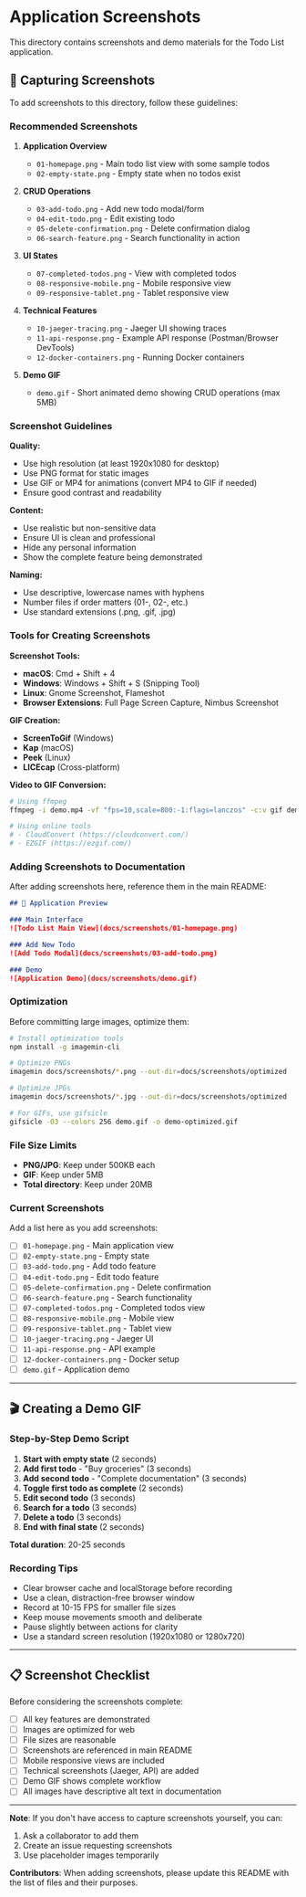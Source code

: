 # Application Screenshots

This directory contains screenshots and demo materials for the Todo List application.

## 📸 Capturing Screenshots

To add screenshots to this directory, follow these guidelines:

### Recommended Screenshots

1. **Application Overview**
   - `01-homepage.png` - Main todo list view with some sample todos
   - `02-empty-state.png` - Empty state when no todos exist

2. **CRUD Operations**
   - `03-add-todo.png` - Add new todo modal/form
   - `04-edit-todo.png` - Edit existing todo
   - `05-delete-confirmation.png` - Delete confirmation dialog
   - `06-search-feature.png` - Search functionality in action

3. **UI States**
   - `07-completed-todos.png` - View with completed todos
   - `08-responsive-mobile.png` - Mobile responsive view
   - `09-responsive-tablet.png` - Tablet responsive view

4. **Technical Features**
   - `10-jaeger-tracing.png` - Jaeger UI showing traces
   - `11-api-response.png` - Example API response (Postman/Browser DevTools)
   - `12-docker-containers.png` - Running Docker containers

5. **Demo GIF**
   - `demo.gif` - Short animated demo showing CRUD operations (max 5MB)

### Screenshot Guidelines

**Quality:**
- Use high resolution (at least 1920x1080 for desktop)
- Use PNG format for static images
- Use GIF or MP4 for animations (convert MP4 to GIF if needed)
- Ensure good contrast and readability

**Content:**
- Use realistic but non-sensitive data
- Ensure UI is clean and professional
- Hide any personal information
- Show the complete feature being demonstrated

**Naming:**
- Use descriptive, lowercase names with hyphens
- Number files if order matters (01-, 02-, etc.)
- Use standard extensions (.png, .gif, .jpg)

### Tools for Creating Screenshots

**Screenshot Tools:**
- **macOS**: Cmd + Shift + 4
- **Windows**: Windows + Shift + S (Snipping Tool)
- **Linux**: Gnome Screenshot, Flameshot
- **Browser Extensions**: Full Page Screen Capture, Nimbus Screenshot

**GIF Creation:**
- **ScreenToGif** (Windows)
- **Kap** (macOS)
- **Peek** (Linux)
- **LICEcap** (Cross-platform)

**Video to GIF Conversion:**
```bash
# Using ffmpeg
ffmpeg -i demo.mp4 -vf "fps=10,scale=800:-1:flags=lanczos" -c:v gif demo.gif

# Using online tools
# - CloudConvert (https://cloudconvert.com/)
# - EZGIF (https://ezgif.com/)
```

### Adding Screenshots to Documentation

After adding screenshots here, reference them in the main README:

```markdown
## 📸 Application Preview

### Main Interface
![Todo List Main View](docs/screenshots/01-homepage.png)

### Add New Todo
![Add Todo Modal](docs/screenshots/03-add-todo.png)

### Demo
![Application Demo](docs/screenshots/demo.gif)
```

### Optimization

Before committing large images, optimize them:

```bash
# Install optimization tools
npm install -g imagemin-cli

# Optimize PNGs
imagemin docs/screenshots/*.png --out-dir=docs/screenshots/optimized

# Optimize JPGs
imagemin docs/screenshots/*.jpg --out-dir=docs/screenshots/optimized

# For GIFs, use gifsicle
gifsicle -O3 --colors 256 demo.gif -o demo-optimized.gif
```

### File Size Limits

- **PNG/JPG**: Keep under 500KB each
- **GIF**: Keep under 5MB
- **Total directory**: Keep under 20MB

### Current Screenshots

Add a list here as you add screenshots:

- [ ] `01-homepage.png` - Main application view
- [ ] `02-empty-state.png` - Empty state
- [ ] `03-add-todo.png` - Add todo feature
- [ ] `04-edit-todo.png` - Edit todo feature
- [ ] `05-delete-confirmation.png` - Delete confirmation
- [ ] `06-search-feature.png` - Search functionality
- [ ] `07-completed-todos.png` - Completed todos view
- [ ] `08-responsive-mobile.png` - Mobile view
- [ ] `09-responsive-tablet.png` - Tablet view
- [ ] `10-jaeger-tracing.png` - Jaeger UI
- [ ] `11-api-response.png` - API example
- [ ] `12-docker-containers.png` - Docker setup
- [ ] `demo.gif` - Application demo

---

## 🎬 Creating a Demo GIF

### Step-by-Step Demo Script

1. **Start with empty state** (2 seconds)
2. **Add first todo** - "Buy groceries" (3 seconds)
3. **Add second todo** - "Complete documentation" (3 seconds)
4. **Toggle first todo as complete** (2 seconds)
5. **Edit second todo** (3 seconds)
6. **Search for a todo** (3 seconds)
7. **Delete a todo** (3 seconds)
8. **End with final state** (2 seconds)

**Total duration**: 20-25 seconds

### Recording Tips

- Clear browser cache and localStorage before recording
- Use a clean, distraction-free browser window
- Record at 10-15 FPS for smaller file sizes
- Keep mouse movements smooth and deliberate
- Pause slightly between actions for clarity
- Use a standard screen resolution (1920x1080 or 1280x720)

---

## 📋 Screenshot Checklist

Before considering the screenshots complete:

- [ ] All key features are demonstrated
- [ ] Images are optimized for web
- [ ] File sizes are reasonable
- [ ] Screenshots are referenced in main README
- [ ] Mobile responsive views are included
- [ ] Technical screenshots (Jaeger, API) are added
- [ ] Demo GIF shows complete workflow
- [ ] All images have descriptive alt text in documentation

---

**Note**: If you don't have access to capture screenshots yourself, you can:
1. Ask a collaborator to add them
2. Create an issue requesting screenshots
3. Use placeholder images temporarily

**Contributors**: When adding screenshots, please update this README with the list of files and their purposes.
